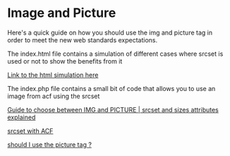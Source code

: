 # Image and Picture

Here's a quick guide on how you should use the img and picture tag in order to meet the new web standards expectations.

The index.html file contains a simulation of different cases where srcset is used or not to show the benefits from it

[Link to the html simulation here](https://donovancloth.github.io/img-picture-tags/)

The index.php file contains a small bit of code that allows you to use an image from acf using the srcset

[Guide to choose between IMG and PICTURE | srcset and sizes attributes explained](http://codeanddecode.net/web-performance/picture-tags-vs-img-tags-their-uses-and-misuses/)

[srcset with ACF](https://gist.github.com/verticalgrain/384f5c53d1763a20cec45215b7e6999e)

[should I use the picture tag ?](https://cloudfour.com/thinks/dont-use-picture-most-of-the-time/#:~:text=Unless%20you're%20solving%20for,using%20the%20element.)
